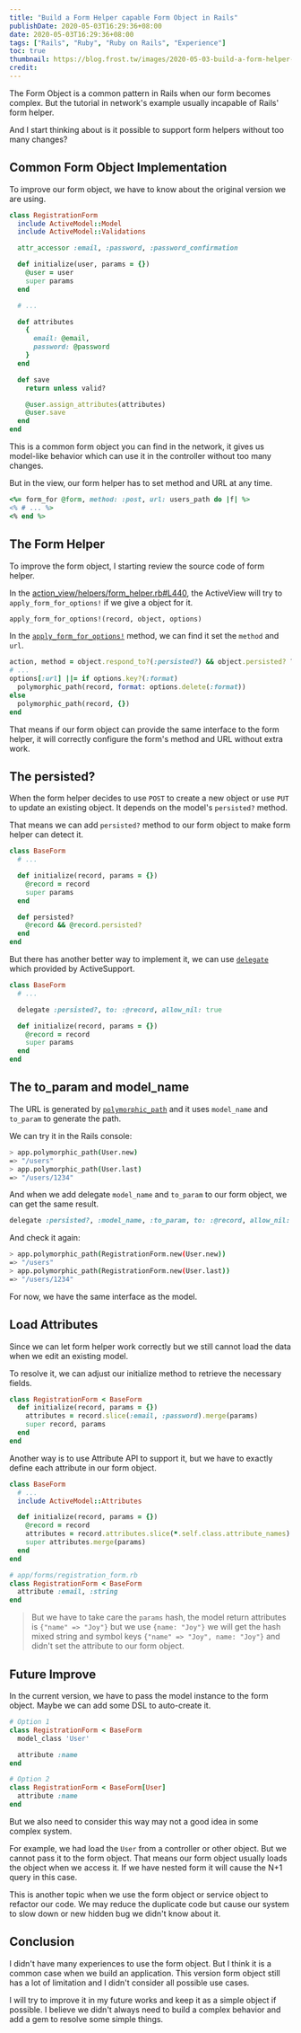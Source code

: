 ```yaml
---
title: "Build a Form Helper capable Form Object in Rails"
publishDate: 2020-05-03T16:29:36+08:00
date: 2020-05-03T16:29:36+08:00
tags: ["Rails", "Ruby", "Ruby on Rails", "Experience"]
toc: true
thumbnail: https://blog.frost.tw/images/2020-05-03-build-a-form-helper-capable-form-object-in-rails/thumbnail.jpg
credit:
---
```


The Form Object is a common pattern in Rails when our form becomes complex. But the tutorial in network's example usually incapable of Rails' form helper.

And I start thinking about is it possible to support form helpers without too many changes?

<!--more-->

## Common Form Object Implementation

To improve our form object, we have to know about the original version we are using.

```ruby
class RegistrationForm
  include ActiveModel::Model
  include ActiveModel::Validations

  attr_accessor :email, :password, :password_confirmation

  def initialize(user, params = {})
    @user = user
    super params
  end

  # ...

  def attributes
    {
      email: @email,
      password: @password
    }
  end

  def save
    return unless valid?

    @user.assign_attributes(attributes)
    @user.save
  end
end
```

This is a common form object you can find in the network, it gives us model-like behavior which can use it in the controller without too many changes.

But in the view, our form helper has to set method and URL at any time.

```ruby
<%= form_for @form, method: :post, url: users_path do |f| %>
<% # ... %>
<% end %>
```

## The Form Helper

To improve the form object, I starting review the source code of form helper.

In the [action_view/helpers/form_helper.rb#L440](https://github.com/rails/rails/blob/bdc581616b760d1e2be3795c6f0f3ab4b1e125a5/actionview/lib/action_view/helpers/form_helper.rb#L440), the ActiveView will try to `apply_form_for_options!` if we give a object for it.

```ruby
apply_form_for_options!(record, object, options)
```

In the [`apply_form_for_options!`](https://github.com/rails/rails/blob/bdc581616b760d1e2be3795c6f0f3ab4b1e125a5/actionview/lib/action_view/helpers/form_helper.rb#L457-L474) method, we can find it set the `method` and `url`.

```ruby
action, method = object.respond_to?(:persisted?) && object.persisted? ? [:edit, :patch] : [:new, :post]
# ...
options[:url] ||= if options.key?(:format)
  polymorphic_path(record, format: options.delete(:format))
else
  polymorphic_path(record, {})
end
```

That means if our form object can provide the same interface to the form helper, it will correctly configure the form's method and URL without extra work.

## The persisted?

When the form helper decides to use `POST` to create a new object or use `PUT` to update an existing object. It depends on the model's `persisted?` method.

That means we can add `persisted?` method to our form object to make form helper can detect it.

```ruby
class BaseForm
  # ...

  def initialize(record, params = {})
    @record = record
    super params
  end

  def persisted?
    @record && @record.persisted?
  end
end
```

But there has another better way to implement it, we can use [`delegate`](https://api.rubyonrails.org/classes/Module.html#method-i-delegate) which provided by ActiveSupport.

```ruby
class BaseForm
  # ...

  delegate :persisted?, to: :@record, allow_nil: true

  def initialize(record, params = {})
    @record = record
    super params
  end
end
```

## The to_param and model_name

The URL is generated by [`polymorphic_path`](https://api.rubyonrails.org/classes/ActionDispatch/Routing/PolymorphicRoutes.html#method-i-polymorphic_path) and it uses `model_name` and `to_param` to generate the path.

We can try it in the Rails console:

```bash
> app.polymorphic_path(User.new)
=> "/users"
> app.polymorphic_path(User.last)
=> "/users/1234"
```

And when we add delegate `model_name` and `to_param` to our form object, we can get the same result.

```ruby
delegate :persisted?, :model_name, :to_param, to: :@record, allow_nil: true
```

And check it again:

```bash
> app.polymorphic_path(RegistrationForm.new(User.new))
=> "/users"
> app.polymorphic_path(RegistrationForm.new(User.last))
=> "/users/1234"
```

For now, we have the same interface as the model.

## Load Attributes

Since we can let form helper work correctly but we still cannot load the data when we edit an existing model.

To resolve it, we can adjust our initialize method to retrieve the necessary fields.

```ruby
class RegistrationForm < BaseForm
  def initialize(record, params = {})
    attributes = record.slice(:email, :password).merge(params)
    super record, params
  end
end
```

Another way is to use Attribute API to support it, but we have to exactly define each attribute in our form object.

```ruby
class BaseForm
  # ...
  include ActiveModel::Attributes

  def initialize(record, params = {})
    @record = record
    attributes = record.attributes.slice(*.self.class.attribute_names)
    super attributes.merge(params)
  end
end

# app/forms/registration_form.rb
class RegistrationForm < BaseForm
  attribute :email, :string
end
```

> But we have to take care the `params` hash, the model return attributes is `{"name" => "Joy"}` but we use `{name: "Joy"}` we will get the hash mixed string and symbol keys `{"name" => "Joy", name: "Joy"}` and didn't set the attribute to our form object.

## Future Improve

In the current version, we have to pass the model instance to the form object. Maybe we can add some DSL to auto-create it.

```ruby
# Option 1
class RegistrationForm < BaseForm
  model_class 'User'

  attribute :name
end

# Option 2
class RegistrationForm < BaseForm[User]
  attribute :name
end
```

But we also need to consider this way may not a good idea in some complex system.

For example, we had load the `User` from a controller or other object. But we cannot pass it to the form object. That means our form object usually loads the object when we access it.
If we have nested form it will cause the N+1 query in this case.

This is another topic when we use the form object or service object to refactor our code. We may reduce the duplicate code but cause our system to slow down or new hidden bug we didn't know about it.

## Conclusion

I didn't have many experiences to use the form object. But I think it is a common case when we build an application.
This version form object still has a lot of limitation and I didn't consider all possible use cases.

I will try to improve it in my future works and keep it as a simple object if possible. I believe we didn't always need to build a complex behavior and add a gem to resolve some simple things.
